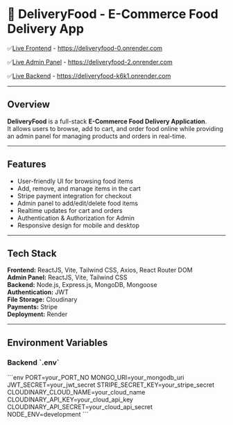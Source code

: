 # 🍔 DeliveryFood - E-Commerce Food Delivery App

✅[Live Frontend](https://deliveryfood-0.onrender.com) - https://deliveryfood-0.onrender.com

✅[Live Admin Panel](https://deliveryfood-2.onrender.com) - https://deliveryfood-2.onrender.com

✅[Live Backend](https://deliveryfood-k6k1.onrender.com) - https://deliveryfood-k6k1.onrender.com

---
## **Overview**
**DeliveryFood** is a full-stack **E-Commerce Food Delivery Application**.  
It allows users to browse, add to cart, and order food online while providing an admin panel for managing products and orders in real-time.  

---

## **Features**
- User-friendly UI for browsing food items  
- Add, remove, and manage items in the cart  
- Stripe payment integration for checkout  
- Admin panel to add/edit/delete food items  
- Realtime updates for cart and orders  
- Authentication & Authorization for Admin  
- Responsive design for mobile and desktop

---

## **Tech Stack**
**Frontend:** ReactJS, Vite, Tailwind CSS, Axios, React Router DOM  
**Admin Panel:** ReactJS, Vite, Tailwind CSS  
**Backend:** Node.js, Express.js, MongoDB, Mongoose  
**Authentication:** JWT  
**File Storage:** Cloudinary  
**Payments:** Stripe  
**Deployment:** Render  

---

## **Environment Variables**
### Backend \`.env\`
\`\`\`env
PORT=your_PORT_NO
MONGO_URI=your_mongodb_uri
JWT_SECRET=your_jwt_secret
STRIPE_SECRET_KEY=your_stripe_secret
CLOUDINARY_CLOUD_NAME=your_cloud_name
CLOUDINARY_API_KEY=your_cloud_api_key
CLOUDINARY_API_SECRET=your_cloud_api_secret
NODE_ENV=development
\`\`\`
